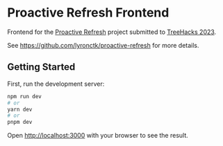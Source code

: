 # Proactive Refresh Frontend

Frontend for the [Proactive Refresh](https://devpost.com/software/proactive-refresh) project submitted to [TreeHacks 2023](https://www.treehacks.com/).

See https://github.com/lyronctk/proactive-refresh for more details.

## Getting Started

First, run the development server:

```bash
npm run dev
# or
yarn dev
# or
pnpm dev
```

Open [http://localhost:3000](http://localhost:3000) with your browser to see the result.
